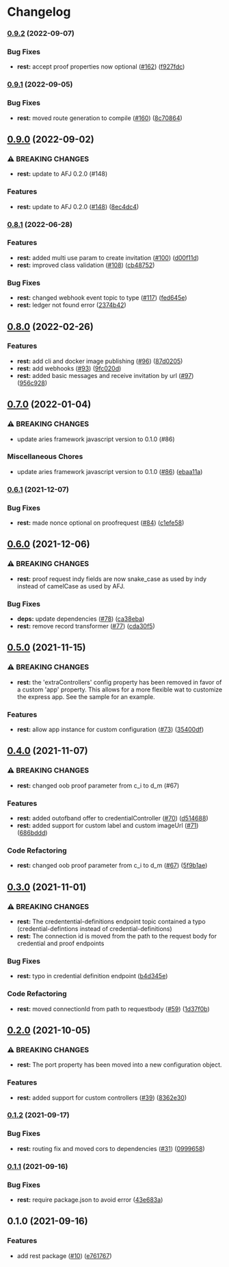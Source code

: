 # Changelog

### [0.9.2](https://www.github.com/hyperledger/aries-framework-javascript-ext/compare/rest-v0.9.1...rest-v0.9.2) (2022-09-07)


### Bug Fixes

* **rest:** accept proof properties now optional ([#162](https://www.github.com/hyperledger/aries-framework-javascript-ext/issues/162)) ([f927fdc](https://www.github.com/hyperledger/aries-framework-javascript-ext/commit/f927fdcd4a6142a6bc086d82d3b6e6ed1317108d))

### [0.9.1](https://www.github.com/hyperledger/aries-framework-javascript-ext/compare/rest-v0.9.0...rest-v0.9.1) (2022-09-05)


### Bug Fixes

* **rest:** moved route generation to compile ([#160](https://www.github.com/hyperledger/aries-framework-javascript-ext/issues/160)) ([8c70864](https://www.github.com/hyperledger/aries-framework-javascript-ext/commit/8c70864cacaada486b0ca7a7f9ba0ca2395f9efd))

## [0.9.0](https://www.github.com/hyperledger/aries-framework-javascript-ext/compare/rest-v0.8.1...rest-v0.9.0) (2022-09-02)


### ⚠ BREAKING CHANGES

* **rest:** update to AFJ 0.2.0 (#148)

### Features

* **rest:** update to AFJ 0.2.0 ([#148](https://www.github.com/hyperledger/aries-framework-javascript-ext/issues/148)) ([8ec4dc4](https://www.github.com/hyperledger/aries-framework-javascript-ext/commit/8ec4dc4548305d5cc8180b657f5865002eb3ee4a))

### [0.8.1](https://www.github.com/hyperledger/aries-framework-javascript-ext/compare/rest-v0.8.0...rest-v0.8.1) (2022-06-28)


### Features

* **rest:** added multi use param to create invitation ([#100](https://www.github.com/hyperledger/aries-framework-javascript-ext/issues/100)) ([d00f11d](https://www.github.com/hyperledger/aries-framework-javascript-ext/commit/d00f11d78e9f65de3907bd6bf94dd6c38e2ddc3b))
* **rest:** improved class validation ([#108](https://www.github.com/hyperledger/aries-framework-javascript-ext/issues/108)) ([cb48752](https://www.github.com/hyperledger/aries-framework-javascript-ext/commit/cb48752f0e222080f46c0699528e901de1226211))


### Bug Fixes

* **rest:** changed webhook event topic to type ([#117](https://www.github.com/hyperledger/aries-framework-javascript-ext/issues/117)) ([fed645e](https://www.github.com/hyperledger/aries-framework-javascript-ext/commit/fed645ec4ba77313e092bce097444a96aa66cf6e))
* **rest:** ledger not found error ([2374b42](https://www.github.com/hyperledger/aries-framework-javascript-ext/commit/2374b4232a0b11738fb57e23dd2a3ac1b81ad073))

## [0.8.0](https://www.github.com/hyperledger/aries-framework-javascript-ext/compare/rest-v0.7.0...rest-v0.8.0) (2022-02-26)


### Features

* **rest:** add cli and docker image publishing ([#96](https://www.github.com/hyperledger/aries-framework-javascript-ext/issues/96)) ([87d0205](https://www.github.com/hyperledger/aries-framework-javascript-ext/commit/87d02058e4b7d1fba1039265f5d595880f862097))
* **rest:** add webhooks ([#93](https://www.github.com/hyperledger/aries-framework-javascript-ext/issues/93)) ([9fc020d](https://www.github.com/hyperledger/aries-framework-javascript-ext/commit/9fc020d7db0f002894e520766987eec327a2ed69))
* **rest:** added basic messages and receive invitation by url ([#97](https://www.github.com/hyperledger/aries-framework-javascript-ext/issues/97)) ([956c928](https://www.github.com/hyperledger/aries-framework-javascript-ext/commit/956c928e3599925c65d8f99852bf06cebc06dba7))

## [0.7.0](https://www.github.com/hyperledger/aries-framework-javascript-ext/compare/rest-v0.6.1...rest-v0.7.0) (2022-01-04)


### ⚠ BREAKING CHANGES

* update aries framework javascript version to 0.1.0 (#86)

### Miscellaneous Chores

* update aries framework javascript version to 0.1.0 ([#86](https://www.github.com/hyperledger/aries-framework-javascript-ext/issues/86)) ([ebaa11a](https://www.github.com/hyperledger/aries-framework-javascript-ext/commit/ebaa11a8f1c4588b020e870abd092a5813ec28ef))

### [0.6.1](https://www.github.com/hyperledger/aries-framework-javascript-ext/compare/rest-v0.6.0...rest-v0.6.1) (2021-12-07)


### Bug Fixes

* **rest:** made nonce optional on proofrequest ([#84](https://www.github.com/hyperledger/aries-framework-javascript-ext/issues/84)) ([c1efe58](https://www.github.com/hyperledger/aries-framework-javascript-ext/commit/c1efe58055639e1c3df0429df6a0efe8fcdeb850))

## [0.6.0](https://www.github.com/hyperledger/aries-framework-javascript-ext/compare/rest-v0.5.0...rest-v0.6.0) (2021-12-06)


### ⚠ BREAKING CHANGES

* **rest:** proof request indy fields are now snake_case as used by indy instead of camelCase as used by AFJ.

### Bug Fixes

* **deps:** update dependencies ([#78](https://www.github.com/hyperledger/aries-framework-javascript-ext/issues/78)) ([ca38eba](https://www.github.com/hyperledger/aries-framework-javascript-ext/commit/ca38eba50dbb524269865d4fbfcb2d33720d0b48))
* **rest:** remove record transformer ([#77](https://www.github.com/hyperledger/aries-framework-javascript-ext/issues/77)) ([cda30f5](https://www.github.com/hyperledger/aries-framework-javascript-ext/commit/cda30f56b557a11645e9201ecf3e615ce8c890f5))

## [0.5.0](https://www.github.com/hyperledger/aries-framework-javascript-ext/compare/rest-v0.4.0...rest-v0.5.0) (2021-11-15)


### ⚠ BREAKING CHANGES

* **rest:** the 'extraControllers' config property has been removed in favor of a custom 'app' property. This allows for a more flexible wat to customize the express app. See the sample for an example.

### Features

* **rest:** allow app instance for custom configuration ([#73](https://www.github.com/hyperledger/aries-framework-javascript-ext/issues/73)) ([35400df](https://www.github.com/hyperledger/aries-framework-javascript-ext/commit/35400df5bdf1f621109e38aca4fa6644664612c8))

## [0.4.0](https://www.github.com/hyperledger/aries-framework-javascript-ext/compare/rest-v0.3.0...rest-v0.4.0) (2021-11-07)


### ⚠ BREAKING CHANGES

* **rest:** changed oob proof parameter from c_i to d_m (#67)

### Features

* **rest:** added outofband offer to credentialController ([#70](https://www.github.com/hyperledger/aries-framework-javascript-ext/issues/70)) ([d514688](https://www.github.com/hyperledger/aries-framework-javascript-ext/commit/d514688e2ca2c36312ef27b4d4a59ee3059e33de))
* **rest:** added support for custom label and custom imageUrl ([#71](https://www.github.com/hyperledger/aries-framework-javascript-ext/issues/71)) ([686bddd](https://www.github.com/hyperledger/aries-framework-javascript-ext/commit/686bddd58d0947ab4dda1b1d4a49ce721c6b464b))


### Code Refactoring

* **rest:** changed oob proof parameter from c_i to d_m ([#67](https://www.github.com/hyperledger/aries-framework-javascript-ext/issues/67)) ([5f9b1ae](https://www.github.com/hyperledger/aries-framework-javascript-ext/commit/5f9b1aeabcd81b5d3a084f69b280ceff84298b7e))

## [0.3.0](https://www.github.com/hyperledger/aries-framework-javascript-ext/compare/rest-v0.2.0...rest-v0.3.0) (2021-11-01)


### ⚠ BREAKING CHANGES

* **rest:** The credentential-definitions endpoint topic contained a typo (credential-defintions instead of credential-definitions)
* **rest:** The connection id is moved from the path to the request body for credential and proof endpoints

### Bug Fixes

* **rest:** typo in credential definition endpoint ([b4d345e](https://www.github.com/hyperledger/aries-framework-javascript-ext/commit/b4d345ed2af112679389ad4d8ed76760e442cc26))


### Code Refactoring

* **rest:** moved connectionId from path to requestbody ([#59](https://www.github.com/hyperledger/aries-framework-javascript-ext/issues/59)) ([1d37f0b](https://www.github.com/hyperledger/aries-framework-javascript-ext/commit/1d37f0bdde96742fc947213f8b934353872c570c))

## [0.2.0](https://www.github.com/hyperledger/aries-framework-javascript-ext/compare/rest-v0.1.2...rest-v0.2.0) (2021-10-05)


### ⚠ BREAKING CHANGES

* **rest:** The port property has been moved into a new configuration object.

### Features

* **rest:** added support for custom controllers ([#39](https://www.github.com/hyperledger/aries-framework-javascript-ext/issues/39)) ([8362e30](https://www.github.com/hyperledger/aries-framework-javascript-ext/commit/8362e30d8a4c9ef24779769f81b6e74f7f5978cc))

### [0.1.2](https://www.github.com/hyperledger/aries-framework-javascript-ext/compare/rest-v0.1.1...rest-v0.1.2) (2021-09-17)


### Bug Fixes

* **rest:** routing fix and moved cors to dependencies ([#31](https://www.github.com/hyperledger/aries-framework-javascript-ext/issues/31)) ([0999658](https://www.github.com/hyperledger/aries-framework-javascript-ext/commit/09996580a0015004ca18d36487276588460d0dfd))

### [0.1.1](https://www.github.com/hyperledger/aries-framework-javascript-ext/compare/rest-v0.1.0...rest-v0.1.1) (2021-09-16)


### Bug Fixes

* **rest:** require package.json to avoid error ([43e683a](https://www.github.com/hyperledger/aries-framework-javascript-ext/commit/43e683a11f4eed1d848f612c6e32e82d62141769))

## 0.1.0 (2021-09-16)


### Features

* add rest package ([#10](https://www.github.com/hyperledger/aries-framework-javascript-ext/issues/10)) ([e761767](https://www.github.com/hyperledger/aries-framework-javascript-ext/commit/e7617670c3cc05ee63e827cc5a5c5079a5e8eea5))
